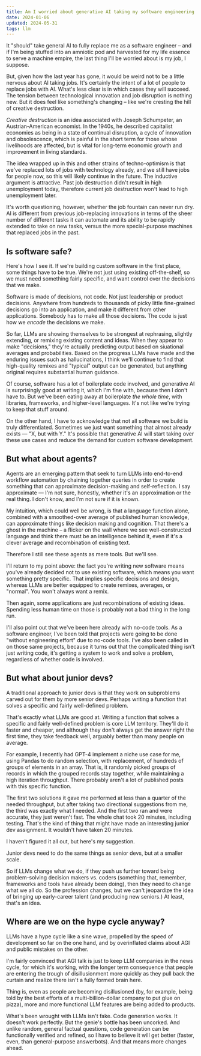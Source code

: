 ```yaml
---
title: Am I worried about generative AI taking my software engineering job?
date: 2024-01-06
updated: 2024-05-31
tags: llm
---
```


It "should" take general AI to fully replace me as a software engineer – and if I'm being stuffed into an amniotic pod and harvested for my life essence to serve a machine empire, the last thing I'll be worried about is my job, I suppose.

But, given how the last year has gone, it would be weird not to be a little nervous about AI taking jobs. It's certainly the intent of a lot of people to replace jobs with AI. What's less clear is in which cases they will succeed. The tension between technological innovation and job disruption is nothing new. But it does feel like something's changing – like we're cresting the hill of creative destruction.

_Creative destruction_ is an idea associated with Joseph Schumpeter, an Austrian-American economist. In the 1940s, he described capitalist economies as being in a state of continual disruption, a cycle of innovation and obsolescence, which is painful in the short term for those whose livelihoods are affected, but is vital for long-term economic growth and improvement in living standards.

The idea wrapped up in this and other strains of techno-optimism is that we've replaced lots of jobs with technology already, and we still have jobs for people now, so this will likely continue in the future. The inductive argument is attractive. Past job destruction didn't result in high unemployment today, therefore current job destruction won't lead to high unemployment later.

It's worth questioning, however, whether the job fountain can never run dry. AI is different from previous job-replacing innovations in terms of the sheer number of different tasks it can automate and its ability to be rapidly extended to take on new tasks, versus the more special-purpose machines that replaced jobs in the past.

## Is software safe?

Here's how I see it. If we're building custom software in the first place, some things have to be true. We're not just using existing off-the-shelf, so we must need something fairly specific, and want control over the decisions that we make.

Software is made of decisions, not code. Not just leadership or product decisions. Anywhere from hundreds to thousands of picky little fine-grained decisions go into an application, and make it different from other applications. Somebody has to make all those decisions. The code is just how we _encode_ the decisions we make.

So far, LLMs are showing themselves to be strongest at rephrasing, slightly extending, or remixing existing content and ideas. When they appear to make "decisions," they're actually predicting output based on siuational averages and probabilities. Based on the progress LLMs have made and the enduring issues such as hallucinations, I think we'll continue to find that high-quality remixes and "typical" output can be generated, but anything original requires substantial human guidance.

Of course, software has a lot of boilerplate code involved, and generative AI is surprisingly good at writing it, which I'm fine with, because then I don't have to. But we've been eating away at boilerplate _the whole time_, with libraries, frameworks, and higher-level languages. It's not like we're trying to keep that stuff around.

On the other hand, I have to acknowledge that not all software we build is truly differentiated. Sometimes we just want something that almost already exists — "X, but with Y." It's possible that generative AI will start taking over these use cases and reduce the demand for custom software development.

## But what about agents?

Agents are an emerging pattern that seek to turn LLMs into end-to-end workflow automation by chaining together queries in order to create something that can approximate decision-making and self-reflection. I say approximate — I'm not sure, honestly, whether it's an approximation or the real thing. I don't know, and I'm not sure if it is known.

My intuition, which could well be wrong, is that a language function alone, combined with a smoothed-over average of published human knowledge, can approximate things like decision making and cognition. That there's a ghost in the machine – a flicker on the wall where we see well-constructed language and think there must be an intelligence behind it, even if it's a clever average and recombination of existing text.

Therefore I still see these agents as mere tools. But we'll see.

I'll return to my point above: the fact you're writing new software means you've already decided not to use existing software, which means you want something pretty specific. That implies specific decisions and design, whereas LLMs are better equipped to create remixes, averages, or "normal". You won't always want a remix.

Then again, some applications are just recombinations of existing ideas. Spending less human time on those is probably not a bad thing in the long run.

I'll also point out that we've been here already with no-code tools. As a software engineer, I've been told that projects were going to be done "without engineering effort" due to no-code tools. I've also been called in on those same projects, because it turns out that the complicated thing isn't just writing code, it's getting a system to work and solve a problem, regardless of whether code is involved.

## But what about junior devs?

A traditional approach to junior devs is that they work on subproblems carved out for them by more senior devs. Perhaps writing a function that solves a specific and fairly well-defined problem.

That's exactly what LLMs are good at. Writing a function that solves a specific and fairly well-defined problem is core LLM territory. They'll do it faster and cheaper, and although they don't always get the answer right the first time, they take feedback well, arguably better than many people on average.

For example, I recently had GPT-4 implement a niche use case for me, using Pandas to do random selection, with replacement, of hundreds of groups of elements in an array. That is, it randomly picked groups of records in which the grouped records stay together, while maintaining a high iteration throughput. There probably aren't a lot of published posts with this specific function.

The first two solutions it gave me performed at less than a quarter of the needed throughput, but after taking two directional suggestions from me, the third was exactly what I needed. And the first two ran and were accurate, they just weren't fast. The whole chat took 20 minutes, including testing. That's the kind of thing that might have made an interesting junior dev assignment. It wouldn't have taken 20 minutes.

I haven't figured it all out, but here's my suggestion.

Junior devs need to do the same things as senior devs, but at a smaller scale.

So if LLMs change what we do, if they push us further toward being problem-solving decision makers vs. coders (something that, remember, frameworks and tools have already been doing), then they need to change what we all do. So the profession changes, but we can't jeopardize the idea of bringing up early-career talent (and producing new seniors.) At least, that's an idea.

## Where are we on the hype cycle anyway?

LLMs have a hype cycle like a sine wave, propelled by the speed of development so far on the one hand, and by overinflated claims about AGI and public mistakes on the other.

I'm fairly convinced that AGI talk is just to keep LLM companies in the news cycle, for which it's working, with the longer term consequence that people are entering the trough of disillusionment more quickly as they pull back the curtain and realize there isn't a fully formed brain here.

Thing is, even as people are becoming disillusioned (by, for example, being told by the best efforts of a multi-billion-dollar company to put glue on pizza), more and more functional LLM features are being added to products.

What's been wrought with LLMs isn't fake. Code generation works. It doesn't work perfectly. But the genie's bottle has been uncorked. And unlike random, general factual questions, code generation can be functionally verified and refined, so I have to believe it will get better (faster, even, than general-purpose answerbots). And that means more changes ahead.
